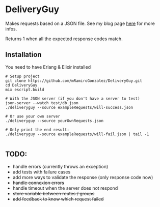 # DeliveryGuy

Makes requests based on a JSON file. See my blog page [here](https://mramirogonzalez.github.io/Using-DeliveryGuy/) for more infos.

Returns 1 when all the expected response codes match.

## Installation
You need to have Erlang & Elixir installed
```
# Setup project
git clone https://github.com/mRamiroGonzalez/DeliveryGuy.git
cd DeliveryGuy 
mix escript.build

# With the JSON server (if you don't have a server to test)
json-server --watch test/db.json
./deliveryguy --source exampleRequests/will-success.json

# Or use your own server
./deliveryguy --source yourOwnRequests.json

# Only print the end result:
./deliveryguy --source exampleRequests/will-fail.json | tail -1


```

## TODO:
- handle errors (currently throws an exception)
- add tests with failure cases
- add more ways to validate the response (only response code now)
- ~~handle connexion errors~~
- handle timeout when the server does not respond
- ~~store variable between routes / groups~~
- ~~add feedback to know which request failed~~
